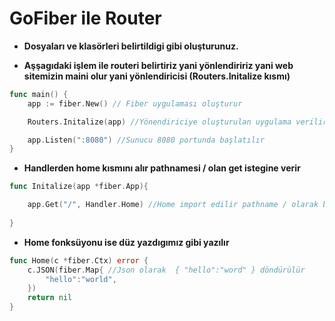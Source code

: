 # GoFiber ile Router 

- **Dosyaları  ve klasörleri belirtildigi gibi oluşturunuz.**

- **Aşşagıdaki işlem ile routeri belirtiriz yani yönlendiririz yani web sitemizin maini olur yani yönlendiricisi (Routers.Initalize kısmı)**

```go
func main() {
	app := fiber.New() // Fiber uygulaması oluşturur

	Routers.Initalize(app) //Yönendiriciye oluşturulan uygulama verilir

	app.Listen(":8080") //Sunucu 8080 portunda başlatılır 
}
```

- **Handlerden home kısmını alır pathnamesi / olan get istegine verir**
```go
func Initalize(app *fiber.App){

    app.Get("/", Handler.Home) //Home import edilir pathname / olarak belirlenir 
	
}
```
- **Home fonksüyonu ise düz yazdıgımız gibi yazılır**
```go
func Home(c *fiber.Ctx) error {
	c.JSON(fiber.Map{ //Json olarak  { "hello":"word" } döndürülür
		"hello":"world",
	})
	return nil
}
```

